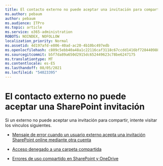 ```yaml
---
title: El contacto externo no puede aceptar una invitación para compartir
ms.author: pebaum
author: pebaum
ms.audience: ITPro
ms.topic: article
ms.service: o365-administration
ROBOTS: NOINDEX, NOFOLLOW
localization_priority: Normal
ms.assetid: 4d197afd-e806-40ad-ac20-4b10bc497edb
ms.openlocfilehash: c809c5ebb40a48a1c22116caf3118c67ccdd1416bf7284409886ed0c96250410
ms.sourcegitcommit: b5f7da89a650d2915dc652449623c78be6247175
ms.translationtype: MT
ms.contentlocale: es-ES
ms.lasthandoff: 08/05/2021
ms.locfileid: "54023395"
---
```

# <a name="external-contact-is-unable-to-accept-a-sharepoint-invitation"></a>El contacto externo no puede aceptar una SharePoint invitación

Si un externo no puede aceptar una invitación para compartir, intente visitar los vínculos siguientes.

- [Mensaje de error cuando un usuario externo acepta una invitación SharePoint online mediante otra cuenta](https://docs.microsoft.com/sharepoint/support/sharing-and-permissions/error-when-external-user-accepts-an-invitation-by-using-another-account)

- [Acceso denegado a una carpeta compartida](https://docs.microsoft.com/sharepoint/support/sharing-and-permissions/cannot-access-shared-folder)

- [Errores de uso compartido en SharePoint y OneDrive](https://docs.microsoft.com/sharepoint/sharepoint-onedrive-error-message)

